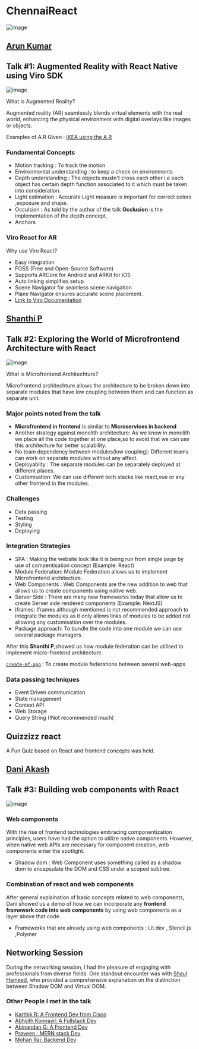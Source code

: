 # ChennaiReact

![image](https://github.com/Prakhargarg-2010196/Chennai-Meetups-and-Talks/assets/77922738/ec96ccd0-0c12-4ec9-ac17-cafadfea2a15)

## [Arun Kumar](https://www.linkedin.com/in/arunkumarvallal/)

## ​**Talk #1:** Augmented Reality with React Native using Viro SDK
![image](https://github.com/Prakhargarg-2010196/Chennai-Meetups-and-Talks/assets/77922738/edac499b-cc5d-4b11-91db-6e8c87bfa61c)

What is Augmented Reality?

Augmented reality (AR) seamlessly blends virtual elements with the real world, enhancing the physical environment with digital overlays like images or objects.

Examples of A.R Given : [IKEA  using the A.R](https://www.wareable.com/ar/ikea-place-ar-arms-race-modiface-arkit-827)

### Fundamental Concepts

- Motion tracking : To track the motion
- Environmental understanding : to keep a check on environments
- Depth understanding : The objects mustn't cross each other i.e each object has certain depth function associated to it which must be taken into consideration.
- Light estimation : Accurate Light measure is important for correct colors ,exposure and shape.
- Occulsion : As told by the author of the talk **Occlusion** is the implementation of the depth concept.
- Anchors

### Viro React for AR

Why use Viro React?

- Easy integration
- FOSS (Free and Open-Source Software)
- Supports ARCore for Android and ARKit for iOS
- Auto linking simplifies setup
- Scene Navigator for seamless scene navigation
- Plane Navigator ensures accurate scene placement.
- [Link to Viro Documentation](https://viro-community.readme.io/)

## [Shanthi P](https://www.linkedin.com/in/shanthi-palani-0500a9100/)

## **Talk #2**: Exploring the World of Microfrontend Architecture with React
![image](https://github.com/Prakhargarg-2010196/Chennai-Meetups-and-Talks/assets/77922738/fc515c68-b092-40f2-b854-77b839e88c50)

What is Microfrontend Architechture?

Microfrontend architechture allows the architecture to be broken down into separate modules that have low coupling between them and can function as separate unit.

### Major points noted from the talk

- **Microfrontend in frontend** is similar to **Microservices in backend**
- Another strategy against monolith architecture: As we know in monolith we place all the code together at one place,so to avoid that we can use this architecture for better scalability.
- No team dependency between modules(low coupling): Different teams can work on separate modules without any affect.
- Deployablity : The separate modules can be separately deployed at different places.
- Customisation: We can use different tech stacks like react,vue or any other frontend in the modules.

### Challenges

- Data passing
- Testing
- Styling
- Deploying

### Integration Strategies

- SPA : Making the website look like it is being run from single page by use of compentisation concept (Example: React)
- Module Federation: Module Federation allows us to implement Microfrontend architecture.
- Web Components : Web Components are the new addition to web that allows us to create components using native web.
- Server Side : There are many new frameworks today that allow us to create Server side rendered components (Example: NextJS)
- Iframes: Iframes although mentioned is not recommended approach to integrate the modules as it only allows links of modules to be added not allowing any customisation over the modules.
- Package approach: To bundle the code into one module we can use several package managers.

After this **Shanthi P**,showed us how module federation can be utilised to implement micro-frontend architecture.

[`Create-mf-app`](https://www.npmjs.com/package/create-mf-app)  : To create module federations between several web-apps

### Data passing techniques

- Event Driven communication
- State management
- Context API
- Web Storage
- Query String (!Not recommended much)

## Quizzizz react

A Fun Quiz based on React and frontend concepts was held.

## [Dani Akash](https://www.linkedin.com/in/daniakash/)

## ​Talk #3: Building web components with React

![image](https://github.com/Prakhargarg-2010196/Chennai-Meetups-and-Talks/assets/77922738/9446f5be-4a89-4102-b470-020d46e36ba4)

### Web components

With the rise of frontend technologies embracing componentization principles, users have had the option to utilize native components. However, when native web APIs are necessary for component creation, web components enter the spotlight.

- Shadow dom : Web Component uses something called as a shadow dom to encapsulate the DOM and CSS under a scoped subtree.

### Combination of react and web components

After general explaination of basic concepts related to web components, Dani showed us a demo of how we can incorporate any **frontend framework code into web components** by using web components as a layer above that code.

- Frameworks that are already using web components : Lit.dev , Stencil.js ,Polymer

## Networking Session

During the networking session, I had the pleasure of engaging with professionals from diverse fields. One standout encounter was with [Shaul Hameed](https://www.linkedin.com/in/shaulhameed/), who provided a comprehensive explanation on the distinction between Shadow DOM and Virtual DOM.

### Other People I met in the talk

- [Karthik R: A Frontend Dev from Cisco](https://www.linkedin.com/in/karthik-r-a70001194/)
- [Abhijith Konnayil: A Fullstack Dev](https://www.linkedin.com/in/abhijithkonnayil/)
- [Abinandan G: A Frontend Dev](https://www.linkedin.com/in/abinandan-g-b39971113/)
- [Praveen : MERN stack Dev](https://www.linkedin.com/in/praveen-pandi/)
- [Mohan Raj: Backend Dev](https://www.linkedin.com/in/mohan-raj-3a180a1b0/)
